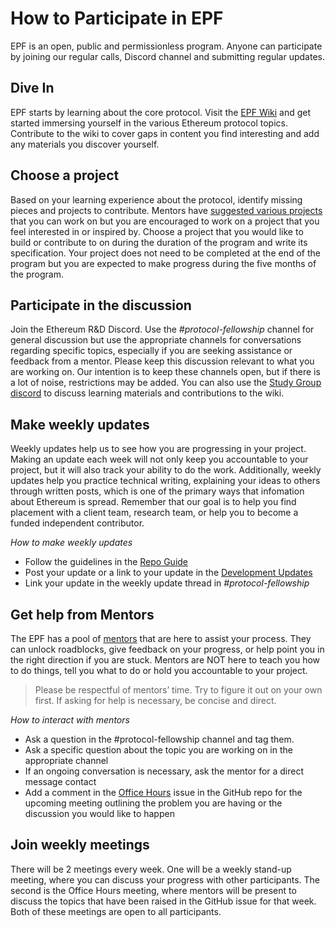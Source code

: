 # How to Participate in EPF

EPF is an open, public and permissionless program. Anyone can participate by joining our regular calls, Discord channel and submitting regular updates. 

## Dive In

EPF starts by learning about the core protocol. Visit the [EPF Wiki](https://epf.wiki) and get started immersing yourself in the various Ethereum protocol topics. Contribute to the wiki to cover gaps in content you find interesting and add any materials you discover yourself.

## Choose a project

Based on your learning experience about the protocol, identify missing pieces and projects to contribute. Mentors have [suggested various projects](/projects/project-ideas.md) that you can work on but you are encouraged to work on a project that you feel interested in or inspired by. Choose a project that you would like to build or contribute to on during the duration of the program and write its specification. Your project does not need to be completed at the end of the program but you are expected to make progress during the five months of the program. 

## Participate in the discussion

Join the Ethereum R&D Discord. Use the *#protocol-fellowship* channel for general discussion but use the appropriate channels for conversations regarding specific topics, especially if you are seeking assistance or feedback from a mentor. Please keep this discussion relevant to what you are working on. Our intention is to keep these channels open, but if there is a lot of noise, restrictions may be added. You can also use the [Study Group discord](https://discord.gg/hFrSEHyjYZ) to discuss learning materials and contributions to the wiki. 

## Make weekly updates

Weekly updates help us to see how you are progressing in your project. Making an update each week will not only keep you accountable to your project, but it will also track your ability to do the work. Additionally, weekly updates help you practice technical writing, explaining your ideas to others through written posts, which is one of the primary ways that infomation about Ethereum is spread. Remember that our goal is to help you find placement with a client team, research team, or help you to become a funded independent contributor.

*How to make weekly updates*
- Follow the guidelines in the [Repo Guide](./repo-guide.md)
- Post your update or a link to your update in the [Development Updates](/development-updates.md)
- Link your update in the weekly update thread in *#protocol-fellowship*

## Get help from Mentors

The EPF has a pool of [mentors](./mentors.md) that are here to assist your process. They can unlock roadblocks, give feedback on your progress, or help point you in the right direction if you are stuck. Mentors are NOT here to teach you how to do things, tell you what to do or hold you accountable to your project. 

>Please be respectful of mentors’ time. Try to figure it out on your own first. If asking for help is necessary, be concise and direct.

*How to interact with mentors*
- Ask a question in the #protocol-fellowship channel and tag them.
- Ask a specific question about the topic you are working on in the appropriate channel
- If an ongoing conversation is necessary, ask the mentor for a direct message contact
- Add a comment in the [Office Hours](https://github.com/eth-protocol-fellows/cohort-three/issues) issue in the GitHub repo for the upcoming meeting outlining the problem you are having or the discussion you would like to happen

## Join weekly meetings

There will be 2 meetings every week. One will be a weekly stand-up meeting, where you can discuss your progress with other participants. The second is the Office Hours meeting, where mentors will be present to discuss the topics that have been raised in the GitHub issue for that week. Both of these meetings are open to all participants.
